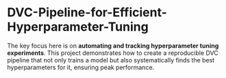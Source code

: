 # DVC-Pipeline-for-Efficient-Hyperparameter-Tuning
 The key focus here is on **automating and tracking hyperparameter tuning experiments**. This project demonstrates how to create a reproducible DVC pipeline that not only trains a model but also systematically finds the best hyperparameters for it, ensuring peak performance.
